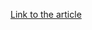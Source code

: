 [Link to the article](https://www.securityweek.com/new-vpn-attack-demonstrated-against-palo-alto-networks-sonicwall-products/)
